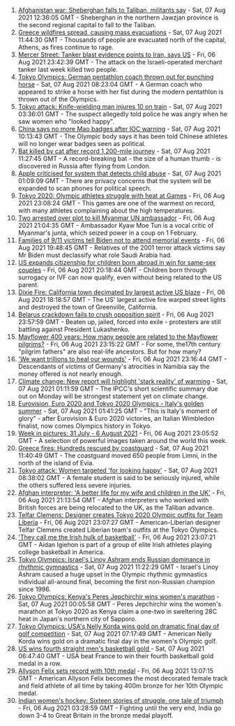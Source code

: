 1. [Afghanistan war: Sheberghan falls to Taliban, militants say](https://www.bbc.co.uk/news/world-asia-58127407) - Sat, 07 Aug 2021 12:36:05 GMT - Sheberghan in the northern Jawzjan province is the second regional capital to fall to the Taliban.
2. [Greece wildfires spread, causing mass evacuations](https://www.bbc.co.uk/news/world-europe-58124129) - Sat, 07 Aug 2021 11:44:30 GMT - Thousands of people are evacuated north of the capital, Athens, as fires continue to rage.
3. [Mercer Street: Tanker blast evidence points to Iran, says US](https://www.bbc.co.uk/news/world-middle-east-58124489) - Fri, 06 Aug 2021 23:42:39 GMT - The attack on the Israeli-operated merchant tanker last week killed two people.
4. [Tokyo Olympics: German pentathlon coach thrown out for punching horse](https://www.bbc.co.uk/sport/olympics/58127366) - Sat, 07 Aug 2021 08:23:04 GMT - A German coach who appeared to strike a horse with her fist during the modern pentathlon is thrown out of the Olympics.
5. [Tokyo attack: Knife-wielding man injures 10 on train](https://www.bbc.co.uk/news/world-asia-58125414) - Sat, 07 Aug 2021 03:36:01 GMT - The suspect allegedly told police he was angry when he saw women who "looked happy".
6. [China says no more Mao badges after IOC warning](https://www.bbc.co.uk/news/world-asia-china-58127804) - Sat, 07 Aug 2021 10:13:43 GMT - The Olympic body says it has been told Chinese athletes will no longer wear badges seen as political.
7. [Bat killed by cat after record 1,200-mile journey](https://www.bbc.co.uk/news/uk-58128773) - Sat, 07 Aug 2021 11:27:45 GMT - A record-breaking bat - the size of a human thumb - is discovered in Russia after flying from London.
8. [Apple criticised for system that detects child abuse](https://www.bbc.co.uk/news/technology-58124495) - Sat, 07 Aug 2021 01:09:09 GMT - There are privacy concerns that the system will be expanded to scan phones for political speech.
9. [Tokyo 2020: Olympic athletes struggle with heat at Games](https://www.bbc.co.uk/news/world-asia-58110846) - Fri, 06 Aug 2021 23:08:24 GMT - This games are one of the warmest on record, with many athletes complaining about the high temperatures.
10. [Two arrested over plot to kill Myanmar UN ambassador](https://www.bbc.co.uk/news/world-us-canada-58088866) - Fri, 06 Aug 2021 21:04:35 GMT - Ambassador Kyaw Moe Tun is a vocal critic of Myanmar's junta, which seized power in a coup on 1 February.
11. [Families of 9/11 victims tell Biden not to attend memorial events](https://www.bbc.co.uk/news/world-us-canada-58121267) - Fri, 06 Aug 2021 19:48:45 GMT - Relatives of the 2001 terror attack victims say Mr Biden must declassify what role Saudi Arabia had.
12. [US expands citizenship for children born abroad in win for same-sex couples](https://www.bbc.co.uk/news/world-us-canada-58123371) - Fri, 06 Aug 2021 20:18:44 GMT - Children born through surrogacy or IVF can now qualify, even without being related to the US parent.
13. [Dixie Fire: California town decimated by largest active US blaze](https://www.bbc.co.uk/news/world-us-canada-58123369) - Fri, 06 Aug 2021 18:18:57 GMT - The US' largest active fire warped street lights and destroyed the town of Greenville, California.
14. [Belarus crackdown fails to crush opposition spirit](https://www.bbc.co.uk/news/world-europe-58114107) - Fri, 06 Aug 2021 23:57:59 GMT - Beaten up, jailed, forced into exile - protesters are still battling against President Lukashenko.
15. [Mayflower 400 years: How many people are related to the Mayflower pilgrims?](https://www.bbc.co.uk/news/world-us-canada-57698818) - Fri, 06 Aug 2021 23:15:22 GMT - For some, the17th century "pilgrim fathers" are also real-life ancestors. But for how many?
16. ['We want trillions to heal our wounds'](https://www.bbc.co.uk/news/world-africa-57961151) - Fri, 06 Aug 2021 23:16:44 GMT - Descendants of victims of Germany's atrocities in Namibia say the money offered is not nearly enough.
17. [Climate change: New report will highlight 'stark reality' of warming](https://www.bbc.co.uk/news/science-environment-58102953) - Sat, 07 Aug 2021 01:11:59 GMT - The IPCC's short scientific summary due out on Monday will be strongest statement yet on climate change.
18. [Eurovision, Euro 2020 and Tokyo 2020 Olympics - Italy's golden summer](https://www.bbc.co.uk/sport/olympics/58112120) - Sat, 07 Aug 2021 01:41:25 GMT - "This is Italy's moment of glory" - after Eurovision & Euro 2020 victories, an Italian Wimbledon finalist, now comes Olympics history in Tokyo.
19. [Week in pictures: 31 July - 6 August 2021](https://www.bbc.co.uk/news/in-pictures-58100824) - Fri, 06 Aug 2021 23:05:52 GMT - A selection of powerful images taken around the world this week.
20. [Greece fires: Hundreds rescued by coastguard](https://www.bbc.co.uk/news/world-europe-58128033) - Sat, 07 Aug 2021 11:40:49 GMT - The coastguard moved 650 people from Limni, in the north of the island of Evia.
21. [Tokyo attack: Women targeted 'for looking happy'](https://www.bbc.co.uk/news/world-asia-58128029) - Sat, 07 Aug 2021 08:38:02 GMT - A female student is said to be seriously injured, while the others suffered less severe injuries.
22. [Afghan interpreter: 'A better life for my wife and children in the UK'](https://www.bbc.co.uk/news/uk-58124249) - Fri, 06 Aug 2021 21:13:54 GMT - Afghan interpreters who worked with British forces are being relocated to the UK, as the Taliban advance.
23. [Telfar Clemens: Designer creates Tokyo 2020 Olympic outfits for Team Liberia](https://www.bbc.co.uk/news/world-africa-58123178) - Fri, 06 Aug 2021 23:07:27 GMT - American-Liberian designer Telfar Clemens created Liberian team's outfits at the Tokyo Olympics.
24. ['They call me the Irish hulk of basketball'](https://www.bbc.co.uk/news/world-europe-58017676) - Fri, 06 Aug 2021 23:07:21 GMT - Aidan Igiehon is part of a group of elite Irish athletes playing college basketball in America.
25. [Tokyo Olympics: Israel's Linoy Ashram ends Russian dominance in rhythmic gymnastics](https://www.bbc.co.uk/sport/olympics/58127312) - Sat, 07 Aug 2021 11:22:29 GMT - Israel's Linoy Ashram caused a huge upset in the Olympic rhythmic gymnastics individual all-around final, becoming the first non-Russian champion since 1996.
26. [Tokyo Olympics: Kenya's Peres Jepchirchir wins women's marathon](https://www.bbc.co.uk/sport/olympics/58124519) - Sat, 07 Aug 2021 00:05:58 GMT - Peres Jepchirchir wins the women's marathon at Tokyo 2020 as Kenya claim a one-two in sweltering 28C heat in Japan's northern city of Sapporo.
27. [Tokyo Olympics: USA's Nelly Korda wins gold on dramatic final day of golf competition](https://www.bbc.co.uk/sport/olympics/58126512) - Sat, 07 Aug 2021 07:17:49 GMT - American Nelly Korda wins gold on a dramatic final day in the women's Olympic golf.
28. [US wins fourth straight men's basketball gold ](https://www.bbc.co.uk/sport/olympics/58125670) - Sat, 07 Aug 2021 06:47:40 GMT - USA beat France to win their fourth basketball gold medal in a row.
29. [Allyson Felix sets record with 10th medal](https://www.bbc.co.uk/sport/olympics/58117306) - Fri, 06 Aug 2021 13:07:15 GMT - American Allyson Felix becomes the most decorated female track and field athlete of all time by taking 400m bronze for her 10th Olympic medal.
30. [Indian women's hockey: Sixteen stories of struggle, one tale of triumph](https://www.bbc.co.uk/news/world-asia-india-58071416) - Fri, 06 Aug 2021 03:28:59 GMT - Fighting until the very end, India go down 3-4 to Great Britain in the bronze medal playoff.

